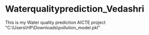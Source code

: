 # Waterqualityprediction_Vedashri
This is my Water quality prediction AICTE project 
"C:\Users\HP\Downloads\pollution_model.pkl"
